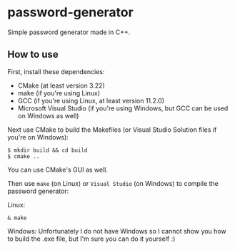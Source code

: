 # password-generator
Simple password generator made in C++.

## How to use
First, install these dependencies:
- CMake (at least version 3.22)
- make (if you're using Linux)
- GCC (if you're using Linux, at least version 11.2.0)
- Microsoft Visual Studio (if you're using Windows, but GCC can be used on Windows as well)

Next use CMake to build the Makefiles (or Visual Studio Solution files if you're on Windows):

```
$ mkdir build && cd build
$ cmake ..
```

You can use CMake's GUI as well.

Then use `make` (on Linux) or `Visual Studio` (on Windows) to compile the password generator:

Linux:
```
& make
```

Windows:
Unfortunately I do not have Windows so I cannot show you how to build the .exe file, but I'm sure you can do it yourself :)